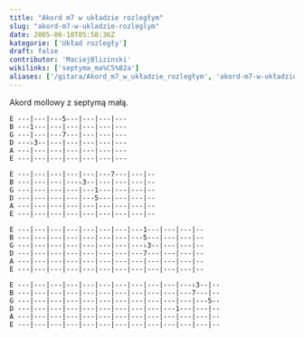 ```yaml
---
title: "Akord m7 w układzie rozległym"
slug: "akord-m7-w-ukladzie-rozleglym"
date: 2005-06-10T05:58:36Z
kategorie: ['Układ rozległy']
draft: false
contributor: 'MaciejBlizinski'
wikilinks: ['septyma_ma%C5%82a']
aliases: ['/gitara/Akord_m7_w_układzie_rozległym', 'akord-m7-w-układzie-rozległym']
---
```

Akord mollowy z septymą małą<!-- link nie odnosił się do niczego: 'Akord m7 w układzie rozległym' ('content/parked/tabele-chwytow/uklad-rozlegly/Akord_m7_w_układzie_rozległym.md') links to 'septyma_mała' ('content/parked/tabele-chwytow/uklad-rozlegly/septyma_mała.md') and that does not exist -->.


```
E ---|---|---5---|---|---|---
B ---1---|---|---|---|---|---
G ---|---|---7---|---|---|---
D ---♭3--|---|---|---|---|---
A ---|---|---|---|---|---|---
E ---|---|---|---|---|---|---
```



```
E ---|---|---|---|---|---7---|---|--
B ---|---|---|---♭3--|---|---|---|--
G ---|---|---|---|---1---|---|---|--
D ---|---|---|---|---5---|---|---|--
A ---|---|---|---|---|---|---|---|--
E ---|---|---|---|---|---|---|---|--
```



```
E ---|---|---|---|---|---|---|---1---|---|---|--
B ---|---|---|---|---|---|---|---5---|---|---|--
G ---|---|---|---|---|---|---|---♭3--|---|---|--
D ---|---|---|---|---|---|---|---7---|---|---|--
A ---|---|---|---|---|---|---|---|---|---|---|--
E ---|---|---|---|---|---|---|---|---|---|---|--
```



```
E ---|---|---|---|---|---|---|---|---|---|---♭3--|--
B ---|---|---|---|---|---|---|---|---|---|---7---|--
G ---|---|---|---|---|---|---|---|---|---|---|---5--
D ---|---|---|---|---|---|---|---|---|---1---|---|--
A ---|---|---|---|---|---|---|---|---|---|---|---|--
E ---|---|---|---|---|---|---|---|---|---|---|---|--
```


